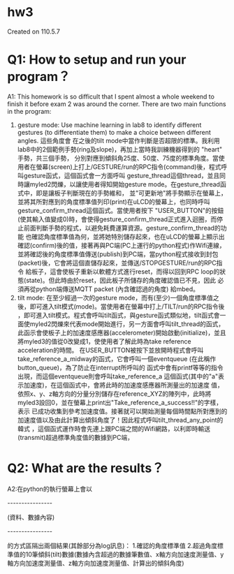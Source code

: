 # hw3
Created on 110.5.7

# Q1: How to setup and run your program？
A1: 
This homework is so difficult that I spent almost a whole weekend to finish it before exam 2 was around the corner. There are two main functions in the program: 
1. gesture mode: Use machine learning in lab8 to identify different gestures (to differentiate them) to make a choice between different angles. 這些角度會
在之後的tilt mode中當作判斷是否超限的標準。我利用lab8中的2個範例手勢(ring及slope)，再加上當時我訓練機器得到的 "heart" 手勢，共三個手勢，
分別對應到傾斜角25度、50度、75度的標準角度。當使用者在螢幕(screen)上打上/GESTURE/run的RPC指令(command)後，程式呼叫gesture函式，這個函式會一方面呼叫
gesture_thread這個thread，並且同時讓myled2閃爍，以讓使用者得知開始gesture mode。在gesture_thread函式中，即是讓板子判斷現在的手勢維和，
並"可更新地"將手勢顯示在螢幕上，並將其所對應到的角度標準值列印(print)在uLCD的螢幕上，也同時呼叫gesture_confirm_thread這個函式。當使用者按下
"USER_BUTTON"的按鈕(使其輸入值變成0)時，會使得gesture_confirm_thread正式進入迴圈，而停止前面判斷手勢的程式，以避免耗費運算資源。gesture_confirm_thread的功能
也確認角度標準值為何，並將她特別儲存起來，也在uLCD的螢幕上顯示出確認(confirm)後的值，接著再與PC端(PC上運行的python程式)作Wifi連線，
並將確認後的角度標準值傳送(publish)到PC端，當python程式接收到封包(packet)後，它會將這個直儲存起來，並傳送/STOPGESTURE/run的RPC指令
給板子，這會使板子重新以軟體方式進行reset，而得以回到RPC loop的狀態(state)。但此時由於reset，因此板子所儲存的角度確認值已不見，因此
必須再從python端傳送MQTT packet (內含確認過的角度) 給mbed。 
2. tilt mode: 在至少經過一次的gesture mode，而有(至少)一個角度標準值之後，即可進入tilt模式(mode)。當使用者在螢幕中打上/TILT/run的RPC指令後
，即可進入tilt模式。程式會呼叫tilt函式，與gesture函式類似地，tilt函式會一面使myled2閃爍來代表mode開始進行，另一方面會呼叫tilt_thread的函式，
此函示會使板子上的加速度感應器(accelerometer)開始啟動(initialize)，並且將myled3的值從0改變成1，使使用者了解此時為take reference acceleration的時間。
在USER_BUTTON被按下並放開時程式會呼叫take_reference_a_midway的函式，它會呼叫一個eventqueue (在此稱作button_queue)，為了防止在interrupt所呼叫的
函式中會有printf等等的指令出現，而這個eventqueue則會呼叫take_reference_a 這個函式(其中的"a"表示加速度)，在這個函式中，會將此時的加速度感應器所測量出的加速度
值，依照x、y、z軸方向的分量分別儲存在reference_XYZ的陣列中，此時將myled3設回0，並在螢幕上print出"Take_reference_a_success!!"的字樣，表示
已成功收集到參考加速度值。接著就可以開始測量每個時間點所對應到的加速度值以及由此計算出傾斜角度了！因此程式呼叫tilt_thread_any_point的韓式
，這個函式運作時會先連上跟PC端之間的Wifi網路，以利即時輸送(transmit)超過標準角度值的數據到PC端，

# Q2: What are the results？
A2:在python的執行螢幕上會以 
 
\---------------- 
 
(資料、數據內容) 
 
\---------------- 
 
的方式區隔出兩個結果(其餘部分為log訊息)： 
1.確認的角度標準值 
2.超過角度標準值的10筆傾斜(tilt)數據(數據內含超過的數據筆數值、x軸方向加速度測量值、y軸方向加速度測量值、z軸方向加速度測量值、計算出的傾斜角度) 
